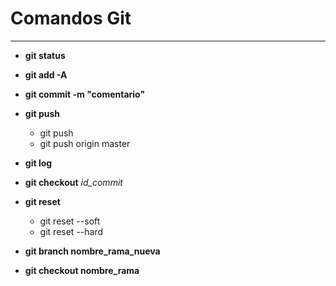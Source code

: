 # Comandos Git
 
--- 

- **git status**
- **git add -A**
- **git commit -m "comentario"**
- **git push**

    - git push 
    - git push origin master

- **git log**
- **git checkout** *id_commit*
- **git reset**

    - git reset --soft
    - git reset --hard
  
- **git branch nombre_rama_nueva**
- **git checkout nombre_rama**
